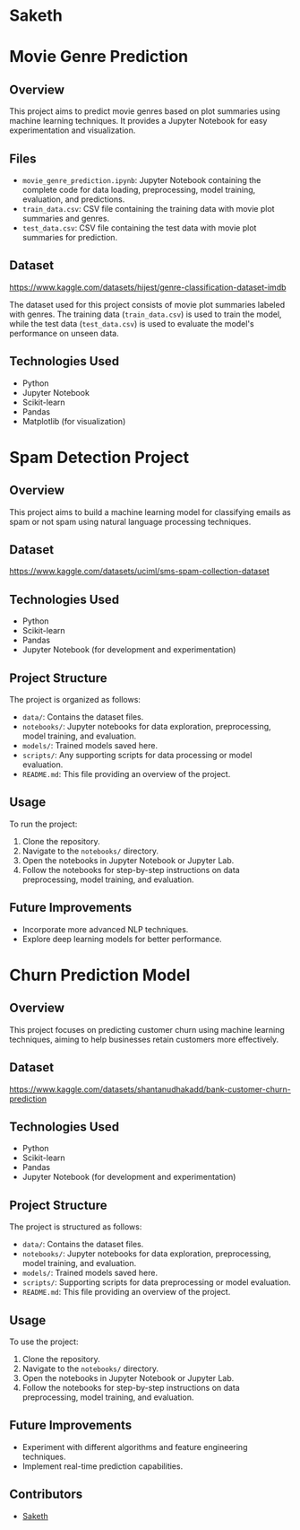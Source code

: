 # Saketh



# Movie Genre Prediction

## Overview
This project aims to predict movie genres based on plot summaries using machine learning techniques. It provides a Jupyter Notebook for easy experimentation and visualization.

## Files

- `movie_genre_prediction.ipynb`: Jupyter Notebook containing the complete code for data loading, preprocessing, model training, evaluation, and predictions.
- `train_data.csv`: CSV file containing the training data with movie plot summaries and genres.
- `test_data.csv`: CSV file containing the test data with movie plot summaries for prediction.

## Dataset

https://www.kaggle.com/datasets/hijest/genre-classification-dataset-imdb

The dataset used for this project consists of movie plot summaries labeled with genres. The training data (`train_data.csv`) is used to train the model, while the test data (`test_data.csv`) is used to evaluate the model's performance on unseen data.

## Technologies Used

- Python
- Jupyter Notebook
- Scikit-learn
- Pandas
- Matplotlib (for visualization)


# Spam Detection Project

## Overview
This project aims to build a machine learning model for classifying emails as spam or not spam using natural language processing techniques.

## Dataset

https://www.kaggle.com/datasets/uciml/sms-spam-collection-dataset

## Technologies Used
- Python
- Scikit-learn
- Pandas
- Jupyter Notebook (for development and experimentation)

## Project Structure
The project is organized as follows:
- `data/`: Contains the dataset files.
- `notebooks/`: Jupyter notebooks for data exploration, preprocessing, model training, and evaluation.
- `models/`: Trained models saved here.
- `scripts/`: Any supporting scripts for data processing or model evaluation.
- `README.md`: This file providing an overview of the project.

## Usage
To run the project:
1. Clone the repository.
2. Navigate to the `notebooks/` directory.
3. Open the notebooks in Jupyter Notebook or Jupyter Lab.
4. Follow the notebooks for step-by-step instructions on data preprocessing, model training, and evaluation.

## Future Improvements
- Incorporate more advanced NLP techniques.
- Explore deep learning models for better performance.




# Churn Prediction Model

## Overview
This project focuses on predicting customer churn using machine learning techniques, aiming to help businesses retain customers more effectively.

## Dataset

https://www.kaggle.com/datasets/shantanudhakadd/bank-customer-churn-prediction


## Technologies Used
- Python
- Scikit-learn
- Pandas
- Jupyter Notebook (for development and experimentation)

## Project Structure
The project is structured as follows:
- `data/`: Contains the dataset files.
- `notebooks/`: Jupyter notebooks for data exploration, preprocessing, model training, and evaluation.
- `models/`: Trained models saved here.
- `scripts/`: Supporting scripts for data preprocessing or model evaluation.
- `README.md`: This file providing an overview of the project.

## Usage
To use the project:
1. Clone the repository.
2. Navigate to the `notebooks/` directory.
3. Open the notebooks in Jupyter Notebook or Jupyter Lab.
4. Follow the notebooks for step-by-step instructions on data preprocessing, model training, and evaluation.

## Future Improvements
- Experiment with different algorithms and feature engineering techniques.
- Implement real-time prediction capabilities.

## Contributors
- [Saketh](https://github.com/Karna4571)


